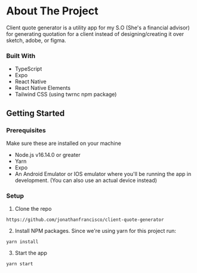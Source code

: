 # About The Project
Client quote generator is a utility app for my S.O (She's a financial advisor) for generating quotation for a client instead of designing/creating it over sketch, adobe, or figma.

### Built With

- TypeScript
- Expo
- React Native
- React Native Elements
- Tailwind CSS (using twrnc npm package)

## Getting Started

### Prerequisites
Make sure these are installed on your machine

- Node.js v16.14.0 or greater
- Yarn
- Expo
- An Android Emulator or IOS emulator where you'll be running the app in development. (You can also use an actual device instead)

### Setup

1. Clone the repo

```
https://github.com/jonathanfrancisco/client-quote-generator
```

2. Install NPM packages. Since we're using yarn for this project run:

```
yarn install
```

3. Start the app

```
yarn start
```
